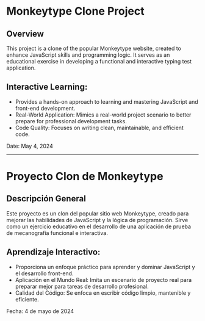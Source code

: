 # Monkeytype Clone Project

## Overview
This project is a clone of the popular Monkeytype website, created to enhance JavaScript skills and programming logic. It serves as an educational exercise in developing a functional and interactive typing test application.  

## Interactive Learning: 
- Provides a hands-on approach to learning and mastering JavaScript and front-end development.
- Real-World Application: Mimics a real-world project scenario to better prepare for professional development tasks.
- Code Quality: Focuses on writing clean, maintainable, and efficient code.  

Date: May 4, 2024

--- 

# Proyecto Clon de Monkeytype

## Descripción General
Este proyecto es un clon del popular sitio web Monkeytype, creado para mejorar las habilidades de JavaScript y la lógica de programación. Sirve como un ejercicio educativo en el desarrollo de una aplicación de prueba de mecanografía funcional e interactiva.

## Aprendizaje Interactivo:
- Proporciona un enfoque práctico para aprender y dominar JavaScript y el desarrollo front-end.
- Aplicación en el Mundo Real: Imita un escenario de proyecto real para preparar mejor para tareas de desarrollo profesional.
- Calidad del Código: Se enfoca en escribir código limpio, mantenible y eficiente.

Fecha: 4 de mayo de 2024
